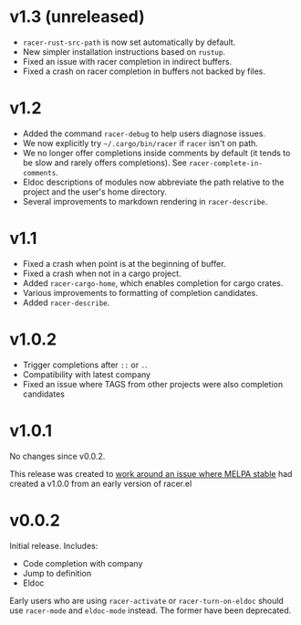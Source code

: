 # v1.3 (unreleased)

* `racer-rust-src-path` is now set automatically by default.
* New simpler installation instructions based on `rustup`.
* Fixed an issue with racer completion in indirect buffers.
* Fixed a crash on racer completion in buffers not backed by files.

# v1.2

* Added the command `racer-debug` to help users diagnose issues.
* We now explicitly try `~/.cargo/bin/racer` if `racer` isn't on path.
* We no longer offer completions inside comments by default (it tends
  to be slow and rarely offers completions). See
  `racer-complete-in-comments`.
* Eldoc descriptions of modules now abbreviate the path relative to
  the project and the user's home directory.
* Several improvements to markdown rendering in `racer-describe`.

# v1.1

* Fixed a crash when point is at the beginning of buffer.
* Fixed a crash when not in a cargo project.
* Added `racer-cargo-home`, which enables completion for cargo crates.
* Various improvements to formatting of completion candidates.
* Added `racer-describe`.

# v1.0.2

* Trigger completions after `::` or `.`.
* Compatibility with latest company
* Fixed an issue where TAGS from other projects were also completion
  candidates

# v1.0.1

No changes since v0.0.2.

This release was created to [work around an issue
where MELPA stable](https://github.com/milkypostman/melpa/issues/3205)
had created a v1.0.0 from an early version of racer.el

# v0.0.2

Initial release. Includes:

* Code completion with company
* Jump to definition
* Eldoc

Early users who are using `racer-activate` or `racer-turn-on-eldoc`
should use `racer-mode` and `eldoc-mode` instead. The former have been
deprecated.
